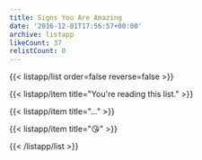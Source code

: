```yaml
---
title: Signs You Are Amazing
date: '2016-12-01T17:56:57+00:00'
archive: listapp
likeCount: 37
relistCount: 0
---
```



{{< listapp/list order=false reverse=false >}}

   {{< listapp/item title="You're reading this list." >}}

   {{< listapp/item title="..." >}}

   {{< listapp/item title="😘" >}}

{{< /listapp/list >}}

